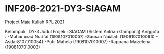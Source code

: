 # INF206-2021-DY3-SIAGAM
Project Mata Kuliah RPL 2021

Kelompok     : DY-3
Judul Projek : SIAGAM (Sistem Antrian Gampong)
Anggota : 
-Muhammad Nurifai (1908107010057)
-Sausan Nabilah (1908107010093)
-Asdar8107010054)
-Putri Mahela (1908107010007)
-Rappana Maizelena (1908107010003)
